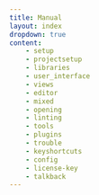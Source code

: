 ```yaml
---
title: Manual
layout: index
dropdown: true
content:
    - setup
    - projectsetup
    - libraries
    - user_interface
    - views
    - editor
    - mixed
    - opening
    - linting
    - tools
    - plugins
    - trouble
    - keyshortcuts
    - config
    - license-key
    - talkback
---
```


[comment]: <>